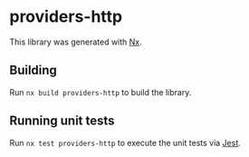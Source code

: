 # providers-http

This library was generated with [Nx](https://nx.dev).

## Building

Run `nx build providers-http` to build the library.

## Running unit tests

Run `nx test providers-http` to execute the unit tests via [Jest](https://jestjs.io).
